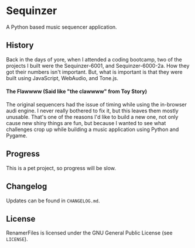 # Sequinzer
A Python based music sequencer application.

## History
Back in the days of yore, when I attended a coding bootcamp, two of the projects I built were the Sequinzer-6001, and Sequinzer-6000-2a. How they got their numbers isn't important. But, what is important is that they were built using JavaScript, WebAudio, and Tone.js.

#### The Flawwww (Said like "the clawwww" from Toy Story)
The original sequencers had the issue of timing while using the in-browser audi engine. I never really bothered to fix it, but this leaves them mostly unusable. That's one of the reasons I'd like to build a new one, not only cause new shiny things are fun, but because I wanted to see what challenges crop up while building a music application using Python and Pygame.


## Progress
This is a pet project, so progress will be slow.

## Changelog
Updates can be found in `CHANGELOG.md`.

## License
RenamerFiles is licensed under the GNU General Public License (see `LICENSE`).